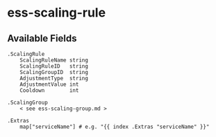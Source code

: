 # ess-scaling-rule

## Available Fields

```
.ScalingRule
	ScalingRuleName string
	ScalingRuleID   string
	ScalingGroupID  string
	AdjustmentType  string
	AdjustmentValue int
	Cooldown        int

.ScalingGroup
	< see ess-scaling-group.md >
	
.Extras
	map["serviceName"] # e.g. "{{ index .Extras "serviceName" }}"
```
